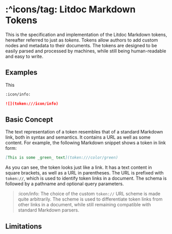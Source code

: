 # :^icons/tag: Litdoc Markdown Tokens

This is the specification and implementation of the Litdoc Markdown tokens,
hereafter referred to just as _tokens_. Tokens allow authors to add custom nodes
and metadata to their documents. The tokens are designed to be easily parsed and
processed by machines, while still being human-readable and easy to write.

## Examples

This

```md
:icon/info:
```

```md
![](token:///icon/info)
```

## Basic Concept

The text representation of a token resembles that of a standard Markdown link,
both in syntax and semantics. It contains a URL as well as some content. For
example, the following Markdown snippet shows a token in link form:

```md
[This is some _green_ text](token:///color/green)
```

As you can see, the token looks just like a link. It has a text content in
square brackets, as well as a URL in parentheses. The URL is prefixed with
`token://`, which is used to identify token links in a document. The schema is
followed by a pathname and optional query parameters.

> :icon/info: The choice of the custom `token://` URL scheme is made quite
> arbitrarily. The scheme is used to differentiate token links from other links
> in a document, while still remaining compatible with standard Markdown
> parsers.

## Limitations
